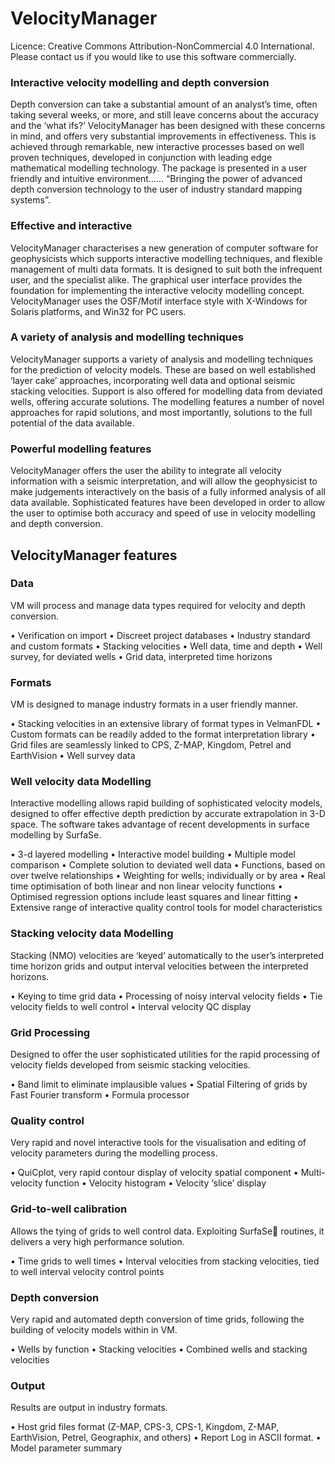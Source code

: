 # VelocityManager

Licence: Creative Commons Attribution-NonCommercial 4.0 International. Please contact us if you would like to use this software commercially.


### Interactive velocity modelling and depth conversion
 

Depth conversion can take a substantial amount of an analyst’s time, often taking several weeks, or more, and still leave concerns about the accuracy and the ‘what ifs?’  VelocityManager has been designed with these concerns in mind, and offers very substantial improvements in effectiveness. This is achieved through remarkable, new interactive processes based on well proven techniques, developed in conjunction with leading edge mathematical modelling technology. The package is presented in a user friendly and intuitive environment…… “Bringing the power of advanced depth conversion technology to the user of industry standard mapping systems”.

 
### Effective and interactive
VelocityManager characterises a new generation of computer software for geophysicists which supports interactive modelling techniques, and flexible management of multi data formats. It is designed to suit both the infrequent user, and the specialist 
alike. The graphical user interface provides the foundation for implementing the interactive velocity modelling concept. VelocityManager uses the OSF/Motif interface style with X-Windows for Solaris platforms, and Win32 for PC users.

### A variety of analysis and modelling techniques
VelocityManager supports a variety of analysis and modelling techniques for the prediction of velocity models. These are based on well established ‘layer cake’ approaches, incorporating well data and optional seismic stacking velocities. Support is also offered for modelling data from deviated wells, offering accurate solutions. The modelling features a number of novel approaches for rapid solutions, and most importantly, solutions to the full potential of the data available.

### Powerful modelling features
VelocityManager offers the user the ability to integrate all velocity information with a seismic interpretation, and will allow the geophysicist to make judgements interactively on the basis of a fully informed analysis of all data available. 
Sophisticated features have been developed in order to allow the user to optimise both accuracy and speed of use in velocity modelling and depth conversion.





## VelocityManager features

### Data
VM will process and manage data types required for velocity and depth conversion.

•	Verification on import
•	Discreet project databases
•	Industry standard and custom formats
•	Stacking velocities
•	Well data, time and depth
•	Well survey, for deviated wells
•	Grid data, interpreted time horizons

### Formats
VM is designed to manage industry formats in a user friendly manner.

•	Stacking velocities in an extensive library of format types in VelmanFDL
•	Custom formats can be readily added to the format interpretation library
•	Grid files are seamlessly linked to CPS, Z-MAP, Kingdom, Petrel and EarthVision
•	Well survey data

### Well velocity data Modelling
Interactive modelling allows rapid building of sophisticated velocity models, designed to offer effective depth prediction by accurate extrapolation in 3-D space. The software takes advantage of recent developments in surface modelling by SurfaSe.

•	3-d layered modelling
•	Interactive model building
•	Multiple model comparison
•	Complete solution to deviated well data
•	Functions, based on over twelve relationships
•	Weighting for wells; individually or by area
•	Real time optimisation of both linear and non linear velocity functions
•	Optimised regression options include least squares and linear fitting
•	Extensive range of interactive quality control tools for model characteristics

### Stacking velocity data Modelling
Stacking (NMO) velocities are ‘keyed’ automatically to the user’s interpreted time horizon grids and output interval velocities between the interpreted horizons.

•	Keying to time grid data
•	Processing of noisy interval velocity fields
•	Tie velocity fields to well control
•	Interval velocity QC display

### Grid Processing
Designed to offer the user sophisticated utilities for the rapid processing of velocity fields developed from seismic stacking velocities.

•	Band limit to eliminate implausible values
•	Spatial Filtering of grids by Fast Fourier transform
•	Formula processor
	
### Quality control
Very rapid and novel interactive tools for the visualisation and editing of velocity parameters during the modelling process.

•	QuiCplot, very rapid contour display of velocity spatial component
•	Multi- velocity function
•	Velocity histogram
•	Velocity ‘slice’ display

### Grid-to-well calibration
Allows the tying of grids to well control data. Exploiting SurfaSe routines, it delivers a very high performance solution.

•	Time grids to well times
•	Interval velocities from stacking velocities, tied to well interval velocity control points

### Depth conversion
Very rapid and automated depth conversion of time grids, following the building of velocity models within in VM.

•	Wells by function
•	Stacking velocities
•	Combined wells and stacking velocities

### Output
Results are output in industry formats.

•	Host grid files format (Z-MAP, CPS-3, CPS-1, Kingdom, Z-MAP, EarthVision, Petrel, Geographix, and others)
•	Report Log in ASCII format.
•	Model parameter summary

